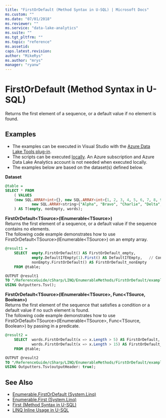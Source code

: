 ```yaml
---
title: "FirstOrDefault (Method Syntax in U-SQL) | Microsoft Docs"
ms.custom: ""
ms.date: "07/01/2018"
ms.reviewer: ""
ms.service: "data-lake-analytics"
ms.suite: ""
ms.tgt_pltfrm: ""
ms.topic: "reference"
ms.assetid: 
caps.latest.revision: 
author: "MikeRys"
ms.author: "mrys"
manager: "ryanw"
---
```


# FirstOrDefault (Method Syntax in U-SQL)
Returns the first element of a sequence, or a default value if no element is found.

## Examples
- The examples can be executed in Visual Studio with the [Azure Data Lake Tools plug-in](https://www.microsoft.com/download/details.aspx?id=49504).  
- The scripts can be executed [locally](https://docs.microsoft.com/azure/data-lake-analytics/data-lake-analytics-data-lake-tools-get-started#run-u-sql-locally).  An Azure subscription and Azure Data Lake Analytics account is not needed when executed locally.
- The examples below are based on the dataset(s) defined below.

**Dataset**   
```sql
@table = 
SELECT * FROM 
    ( VALUES
    (new SQL.ARRAY<int>{}, new SQL.ARRAY<int>{1, 2, 3, 4, 5, 6, 7, 8, 9, 0}, 
            new SQL.ARRAY<string>{"Alpha", "Bravo", "Charlie", "Delta", "Echo"})
    ) AS T(empty, nonEmpty, words);
```

**FirstOrDefault\<TSource>(IEnumerable\<TSource>)**   
Returns the first element of a sequence, or a default value if the sequence contains no elements.  
The following code example demonstrates how to use FirstOrDefault\<TSource>(IEnumerable\<TSource>) on an empty array.
```sql
@result1 =
    SELECT  empty.FirstOrDefault() AS FirstOrDefault_empty,
            empty.DefaultIfEmpty(1).First() AS DefaultIfEmpty,   // Contrast with FirstOrDefault
            nonEmpty.FirstOrDefault() AS FirstOrDefault_nonEmpty
    FROM @table;

OUTPUT @result1
TO "/ReferenceGuide/cSharp/LINQ/EnumerableMethods/FirstOrDefault/example1.txt"
USING Outputters.Tsv();
```

**FirstOrDefault\<TSource>(IEnumerable\<TSource>, Func<TSource, Boolean>)**    
Returns the first element of the sequence that satisfies a condition or a default value if no such element is found.  
The following code example demonstrates how to use FirstOrDefault\<TSource>(IEnumerable\<TSource>, Func<TSource, Boolean>) by passing in a predicate. 
```sql
@result2 =
    SELECT  words.FirstOrDefault(x => x.Length > 5) AS FirstOrDefault,
            words.FirstOrDefault(x => x.Length > 15) AS FirstOrDefault_empty
    FROM @table;

OUTPUT @result2
TO "/ReferenceGuide/cSharp/LINQ/EnumerableMethods/FirstOrDefault/example2.txt"
USING Outputters.Tsv(outputHeader: true);
```

## See Also
* [Enumerable.FirstOrDefault (System.Linq)](https://docs.microsoft.com/dotnet/api/system.linq.enumerable.firstordefault)
* [Enumerable.First (System.Linq)](https://docs.microsoft.com/dotnet/api/system.linq.enumerable.first)
* [First (Method Syntax in U-SQL)](first-method-syntax-in-u-sql.md)
* [LINQ Inline Usage in U-SQL](linq-inline-usage-in-u-sql.md) 